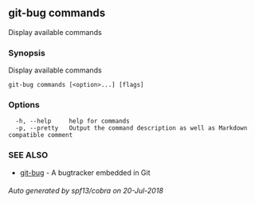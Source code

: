 ## git-bug commands

Display available commands

### Synopsis

Display available commands

```
git-bug commands [<option>...] [flags]
```

### Options

```
  -h, --help     help for commands
  -p, --pretty   Output the command description as well as Markdown compatible comment
```

### SEE ALSO

* [git-bug](git-bug.md)	 - A bugtracker embedded in Git

###### Auto generated by spf13/cobra on 20-Jul-2018
